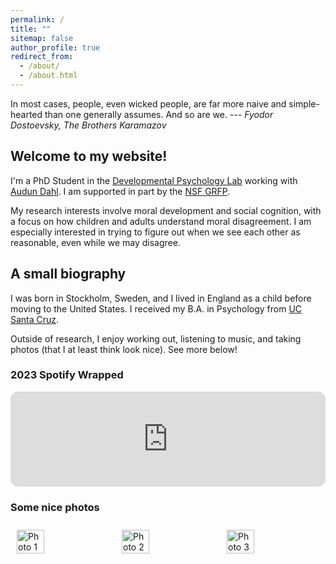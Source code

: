 ```yaml
---
permalink: /
title: ""
sitemap: false
author_profile: true
redirect_from: 
  - /about/
  - /about.html
---
```

In most cases, people, even wicked people, are far more naive and simple-hearted than one generally assumes. And so are we. --- <cite>Fyodor Dostoevsky, The Brothers Karamazov</cite>

Welcome to my website!
------
I'm a PhD Student in the [Developmental Psychology Lab](https://dmplab.cornell.edu/) working with [Audun Dahl](https://psychology.cornell.edu/audun-dahl). I am supported in part by the [NSF GRFP](https://www.nsfgrfp.org/).

My research interests involve moral development and social cognition, with a focus on how children and adults understand moral disagreement. I am especially interested in trying to figure out when we see each other as reasonable, even while we may disagree.

## A small biography
I was born in Stockholm, Sweden, and I lived in England as a child before moving to the United States. I received my B.A. in Psychology from [UC Santa Cruz](https://www.ucsc.edu). 

Outside of research, I enjoy working out, listening to music, and taking photos (that I at least think look nice). See more below!

### 2023 Spotify Wrapped
<iframe style="border-radius:12px" src="https://open.spotify.com/embed/playlist/05yYXP9P0UZe0eitL2UCkH?utm_source=generator" width="100%" height="152" frameBorder="0" allowfullscreen="" allow="autoplay; clipboard-write; encrypted-media; fullscreen; picture-in-picture" loading="lazy"></iframe>

### Some nice photos
<div style="display: flex; justify-content: space-around;">
  <img src="{{ site.baseurl }}/images/photo1.JPG" alt="Photo 1" style="width: 30%; margin: 10px;">
  <img src="{{ site.baseurl }}/images/photo2.JPG" alt="Photo 2" style="width: 30%; margin: 10px;">
  <img src="{{ site.baseurl }}/images/photo3.JPG" alt="Photo 3" style="width: 30%; margin: 10px;">
</div>
